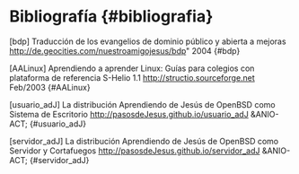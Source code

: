 # Bibliografía {#bibliografia}

[bdp] Traducción de los evangelios de dominio público y abierta a mejoras http://de.geocities.com/nuestroamigojesus/bdp" 2004 {#bdp}

[AALinux] Aprendiendo a aprender Linux: Guías para colegios con plataforma de referencia S-Helio 1.1 http://structio.sourceforge.net Feb/2003 {#AALinux}

[usuario_adJ] La distribución Aprendiendo de Jesús de OpenBSD como Sistema de Escritorio  <http://pasosdeJesus.github.io/usuario_adJ> &ANIO-ACT; {#usuario_adJ}

[servidor_adJ] La distribución Aprendiendo de Jesús de OpenBSD como Servidor y Cortafuegos <http://pasosdeJesus.github.io/servidor_adJ> &ANIO-ACT; {#servidor_adJ}



